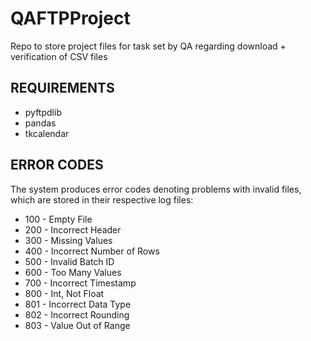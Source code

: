 # QAFTPProject

Repo to store project files for task set by QA regarding download + verification of CSV files

## REQUIREMENTS

- pyftpdlib
- pandas
- tkcalendar

## ERROR CODES

The system produces error codes denoting problems with invalid files, which are stored in their respective log files:
- 100 - Empty File
- 200 - Incorrect Header
- 300 - Missing Values
- 400 - Incorrect Number of Rows
- 500 - Invalid Batch ID
- 600 - Too Many Values
- 700 - Incorrect Timestamp
- 800 - Int, Not Float
- 801 - Incorrect Data Type
- 802 - Incorrect Rounding
- 803 - Value Out of Range